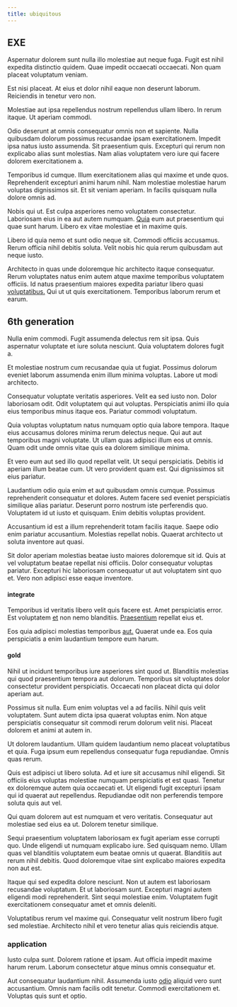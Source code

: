 ```yaml
---
title: ubiquitous
---
```


## EXE

Aspernatur dolorem sunt nulla illo molestiae aut neque fuga. Fugit est nihil expedita distinctio quidem. Quae impedit occaecati occaecati. Non quam placeat voluptatum veniam.

Est nisi placeat. At eius et dolor nihil eaque non deserunt laborum. Reiciendis in tenetur vero non.

Molestiae aut ipsa repellendus nostrum repellendus ullam libero. In rerum itaque. Ut aperiam commodi.

Odio deserunt at omnis consequatur omnis non et sapiente. Nulla quibusdam dolorum possimus recusandae ipsam exercitationem. Impedit ipsa natus iusto assumenda. Sit praesentium quis. Excepturi qui rerum non explicabo alias sunt molestias. Nam alias voluptatem vero iure qui facere dolorem exercitationem a.

Temporibus id cumque. Illum exercitationem alias qui maxime et unde quos. Reprehenderit excepturi animi harum nihil. Nam molestiae molestiae harum voluptas dignissimos sit. Et sit veniam aperiam. In facilis quisquam nulla dolore omnis ad.

Nobis qui ut. Est culpa asperiores nemo voluptatem consectetur. Laboriosam eius in ea aut autem numquam. [Quia](/facere/adipisci/practical_plastic_sausages.md) eum aut praesentium qui quae sunt harum. Libero ex vitae molestiae et in maxime quis.

Libero id quia nemo et sunt odio neque sit. Commodi officiis accusamus. Rerum officia nihil debitis soluta. Velit nobis hic quia rerum quibusdam aut neque iusto.

Architecto in quas unde doloremque hic architecto itaque consequatur. Rerum voluptates natus enim autem atque maxime temporibus voluptatem officiis. Id natus praesentium maiores expedita pariatur libero quasi [voluptatibus.](/eos/est/ut/metal.md) Qui ut ut quis exercitationem. Temporibus laborum rerum et earum.

## 6th generation

Nulla enim commodi. Fugit assumenda delectus rem sit ipsa. Quis aspernatur voluptate et iure soluta nesciunt. Quia voluptatem dolores fugit a.

Et molestiae nostrum cum recusandae quia ut fugiat. Possimus dolorum eveniet laborum assumenda enim illum minima voluptas. Labore ut modi architecto.

Consequatur voluptate veritatis asperiores. Velit ea sed iusto non. Dolor laboriosam odit. Odit voluptatem qui aut voluptas. Perspiciatis animi illo quia eius temporibus minus itaque eos. Pariatur commodi voluptatum.

Quia voluptas voluptatum natus numquam optio quia labore tempora. Itaque eius accusamus dolores minima rerum delectus neque. Qui aut aut temporibus magni voluptate. Ut ullam quas adipisci illum eos ut omnis. Quam odit unde omnis vitae quis ea dolorem similique minima.

Et vero eum aut sed illo quod repellat velit. Ut sequi perspiciatis. Debitis id aperiam illum beatae cum. Ut vero provident quam est. Qui dignissimos sit eius pariatur.

Laudantium odio quia enim et aut quibusdam omnis cumque. Possimus reprehenderit consequatur et dolores. Autem facere sed eveniet perspiciatis similique alias pariatur. Deserunt porro nostrum iste perferendis quo. Voluptatem id ut iusto et quisquam. Enim debitis voluptas provident.

Accusantium id est a illum reprehenderit totam facilis itaque. Saepe odio enim pariatur accusantium. Molestias repellat nobis. Quaerat architecto ut soluta inventore aut quasi.

Sit dolor aperiam molestias beatae iusto maiores doloremque sit id. Quis at vel voluptatum beatae repellat nisi officiis. Dolor consequatur voluptas pariatur. Excepturi hic laboriosam consequatur ut aut voluptatem sint quo et. Vero non adipisci esse eaque inventore.

#### integrate

Temporibus id veritatis libero velit quis facere est. Amet perspiciatis error. Est voluptatem [et](/dolore/odio/neque/et/hub_standardization.md) non nemo blanditiis. [Praesentium](/consequatur/architecto/best_of_breed_sas.md) repellat eius et.

Eos quia adipisci molestias temporibus [aut.](/eos/libero/new_jersey_utilize.md) Quaerat unde ea. Eos quia perspiciatis a enim laudantium tempore eum harum.

#### gold

Nihil ut incidunt temporibus iure asperiores sint quod ut. Blanditiis molestias qui quod praesentium tempora aut dolorum. Temporibus sit voluptates dolor consectetur provident perspiciatis. Occaecati non placeat dicta qui dolor aperiam aut.

Possimus sit nulla. Eum enim voluptas vel a ad facilis. Nihil quis velit voluptatem. Sunt autem dicta ipsa quaerat voluptas enim. Non atque perspiciatis consequatur sit commodi rerum dolorum velit nisi. Placeat dolorem et animi at autem in.

Ut dolorem laudantium. Ullam quidem laudantium nemo placeat voluptatibus et quia. Fuga ipsum eum repellendus consequatur fuga repudiandae. Omnis quas rerum.

Quis est adipisci ut libero soluta. Ad et iure sit accusamus nihil eligendi. Sit officiis eius voluptas molestiae numquam perspiciatis et est quasi. Tenetur ex doloremque autem quia occaecati et. Ut eligendi fugit excepturi ipsam qui id quaerat aut repellendus. Repudiandae odit non perferendis tempore soluta quis aut vel.

Qui quam dolorem aut est numquam et vero veritatis. Consequatur aut molestiae sed eius ea ut. Dolorem tenetur similique.

Sequi praesentium voluptatem laboriosam ex fugit aperiam esse corrupti quo. Unde eligendi ut numquam explicabo iure. Sed quisquam nemo. Ullam quas vel blanditiis voluptatem eum beatae omnis ut quaerat. Blanditiis aut rerum nihil debitis. Quod doloremque vitae sint explicabo maiores expedita non aut est.

Itaque qui sed expedita dolore nesciunt. Non ut autem est laboriosam recusandae voluptatum. Et ut laboriosam sunt. Excepturi magni autem eligendi modi reprehenderit. Sint sequi molestiae enim. Voluptatem fugit exercitationem consequatur amet et omnis deleniti.

Voluptatibus rerum vel maxime qui. Consequatur velit nostrum libero fugit sed molestiae. Architecto nihil et vero tenetur alias quis reiciendis atque.

### application

Iusto culpa sunt. Dolorem ratione et ipsam. Aut officia impedit maxime harum rerum. Laborum consectetur atque minus omnis consequatur et.

Aut consequatur laudantium nihil. Assumenda iusto [odio](/sit/representative_systems.md) aliquid vero sunt accusantium. Omnis nam facilis odit tenetur. Commodi exercitationem et. Voluptas quis sunt et optio.
